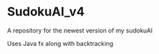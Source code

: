 # SudokuAI_v4
A repository for the newest version of my sudokuAI

Uses Java fx along with backtracking
